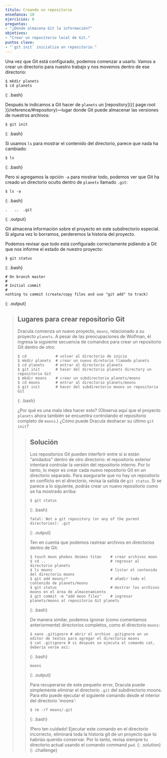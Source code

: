 ```yaml
---
título: Creando un repositorio
enseñanza: 10
ejercicios: 0
preguntas:
- "¿Dónde almacena Git la información?"
objetivos:
- "Crear un repositorio local de Git."
puntos clave:
- "`git init` inicializa un repositorio."
---
```


Una vez que Git está configurado,
podemos comenzar a usarlo.
Vamos a crear un directorio para nuestro trabajo y nos movemos dentro de ese directorio:

~~~
$ mkdir planets
$ cd planets
~~~
{: .bash}

Después le indicamos a Git hacer de `planets` un [repository]({{ page.root }}/reference/#repository)—lugar donde
Git puede almacenar las versiones de nuestros archivos:

~~~
$ git init
~~~
{: .bash}

Si usamos `ls` para mostrar el contenido del directorio,
parece que nada ha cambiado:

~~~
$ ls
~~~
{: .bash}

Pero si agregamos la opción `-a` para mostrar todo,
podemos ver que Git ha creado un directorio oculto dentro de `planets` llamado `.git`:

~~~
$ ls -a
~~~
{: .bash}

~~~
.	..	.git
~~~
{: .output}

Git almacena información sobre el proyecto en este subdirectorio especial.
Si alguna vez lo borramos,
perderemos la historia del proyecto.

Podemos revisar que todo está configurado correctamente
pidiendo a Git que nos informe el estado de nuestro proyecto:

~~~
$ git status
~~~
{: .bash}

~~~
# On branch master
#
# Initial commit
#
nothing to commit (create/copy files and use "git add" to track)
~~~
{: .output}

> ## Lugares para crear repositorio Git
>
> Dracula comienza un nuevo proyecto, `moons`, relacionado a su proyecto `planets`.
> A pesar de las preocupaciones de Wolfman, él ingresa la siguiente secuencia de comandos 
> para crear un repositorio Git dentro de otro:
>
> ~~~
> $ cd             # volver al directorio de inicio
> $ mkdir planets  # crear un nuevo diretorio llamado planets
> $ cd planets     # entrar al directorio planets
> $ git init       # hacer del directorio planets directory un repositorio Git
> $ mkdir moons    # crear un subdirectorio planets/moons
> $ cd moons       # entrar al directorio planets/moons
> $ git init       # hacer del subdirectorio moons un repositorio Git
> ~~~
> {: .bash}
>
> ¿Por qué es una mala idea hacer esto? (Observa aquí que el proyecto `planets` ahora también se encuentra controlando el repositorio completo de `moons`.)
> ¿Cómo puede Dracula deshacer su último `git init`?
>
> > ## Solución
> >
> > Los repositorios Git pueden interferir entre sí si están "anidados" dentro de
> > otro directorio: el repositorio exterior intentará controlar la versión 
> > del repositorio interno. Por lo tanto, lo mejor es crear cada nuevo repositorio Git 
> > en un directorio separado. Para asegurarte que no hay un repositorio en conflicto
> > en el directorio, revisa la salida de `git status`. Si se parece a 
> > lo siguiente, podrás crear un nuevo  repositorio como se ha mostrado 
> > arriba:
> >
> > ~~~
> > $ git status
> > ~~~
> > {: .bash}
> > ~~~
> > fatal: Not a git repository (or any of the parent directories): .git
> > ~~~
> > {: .output}
> >
> > Ten en cuenta que podemos rastrear archivos en directorios dentro de Git:
> >
> > ~~~
> > $ touch moon phobos deimos titan    # crear archivos moon
> > $ cd ..                             # regresar al directorio planets
> > $ ls moons                          # listar el contenido del directorio moons
> > $ git add moons/*                   # añadir todo el contenido de planets/moons
> > $ git status                        # mostrar los archivos moons en el área de almacenamiento
> > $ git commit -m "add moon files"    # ingresar planets/moons al repositorio Git planets 
> > ~~~
> > {: .bash}
> >
> > De manera similar, podemos ignorar (como comentamos anteriormente) directorios completos, como el directorio `moons`:
> >
> > ~~~
> > $ nano .gitignore # abrir el archivo .gitignore en un editor de textos para agregar el directorio moons
> > $ cat .gitignore # si después se ejecuta el comando cat, debería verse así:
> > ~~~
> > {: .bash}
> >
> > ~~~
> > moons
> > ~~~
> > {: .output}
> >
> > Para recuperarse de este pequeño error, Dracula puede simplemente eliminar el directorio `.git`
> > del subdirectorio moons. Para ello puede ejecutar el siguiente comando desde el interior del directorio 'moons':
> >
> > ~~~
> > $ rm -rf moons/.git
> > ~~~
> > {: .bash}
> >
> > !Pero ten cuidado! Ejecutar este comando en el directorio incorrecto, eliminará
> > toda la historia git de un proyecto que tú habrías querido conservar. Por lo tanto, revisa siempre tu directorio actual usando el comando
> > command `pwd`.
> {: .solution}
{: .challenge}
